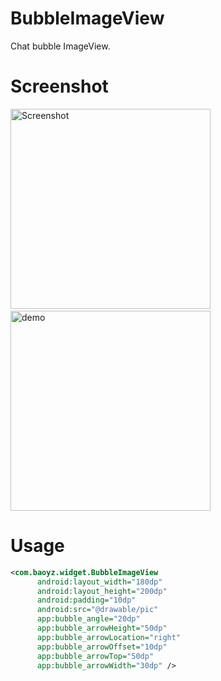BubbleImageView
===============

Chat bubble ImageView.

# Screenshot
<p>
   <img src="https://raw.githubusercontent.com/baoyongzhang/BubbleImageView/master/screenshot-1.png" width="320" alt="Screenshot"/>
   &nbsp;&nbsp;&nbsp;
   <img src="https://raw.githubusercontent.com/baoyongzhang/BubbleImageView/master/demo.gif" width="320" alt="demo"/>
</p>


# Usage

```xml
<com.baoyz.widget.BubbleImageView
      android:layout_width="180dp"
      android:layout_height="200dp"
      android:padding="10dp"
      android:src="@drawable/pic"
      app:bubble_angle="20dp"
      app:bubble_arrowHeight="50dp"
      app:bubble_arrowLocation="right"
      app:bubble_arrowOffset="10dp"
      app:bubble_arrowTop="50dp"
      app:bubble_arrowWidth="30dp" />
```
